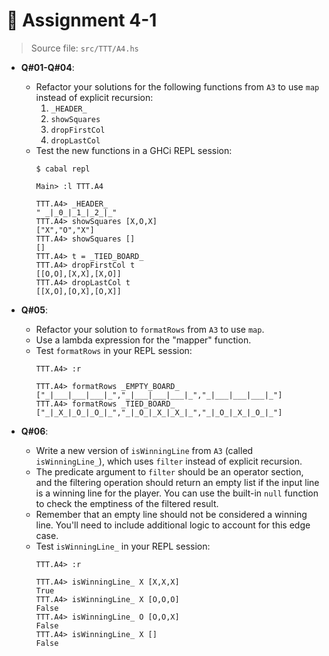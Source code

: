 # 🥷 **Assignment 4-1**

>Source file: `src/TTT/A4.hs`

* **Q#01-Q#04**:
  * Refactor your solutions for the following functions from `A3` to use `map` instead of explicit recursion:
    1. `_HEADER_`
    2. `showSquares`
    3. `dropFirstCol`
    4. `dropLastCol`
  * Test the new functions in a GHCi REPL session:
    ```shell
    $ cabal repl

    Main> :l TTT.A4

    TTT.A4> _HEADER_
    " _|_0_|_1_|_2_|_"
    TTT.A4> showSquares [X,O,X]
    ["X","O","X"]
    TTT.A4> showSquares []
    []
    TTT.A4> t = _TIED_BOARD_
    TTT.A4> dropFirstCol t
    [[O,O],[X,X],[X,O]]
    TTT.A4> dropLastCol t
    [[X,O],[O,X],[O,X]]
    ```

* **Q#05**:
  * Refactor your solution to `formatRows` from `A3` to use `map`.
  * Use a lambda expression for the "mapper" function.
  * Test `formatRows` in your REPL session:
    ```shell
    TTT.A4> :r

    TTT.A4> formatRows _EMPTY_BOARD_
    ["_|___|___|___|_","_|___|___|___|_","_|___|___|___|_"]
    TTT.A4> formatRows _TIED_BOARD_
    ["_|_X_|_O_|_O_|_","_|_O_|_X_|_X_|_","_|_O_|_X_|_O_|_"]
    ```

* **Q#06**:
  * Write a new version of `isWinningLine` from `A3` (called `isWinningLine_`), which uses `filter` instead of explicit recursion.
  * The predicate argument to `filter` should be an operator section, and the filtering operation should return an empty list if the input line is a winning line for the player. You can use the built-in `null` function to check the emptiness of the filtered result.
  * Remember that an empty line should not be considered a winning line. You'll need to include additional logic to account for this edge case.
  * Test `isWinningLine_` in your REPL session:
    ```shell
    TTT.A4> :r

    TTT.A4> isWinningLine_ X [X,X,X]
    True
    TTT.A4> isWinningLine_ X [O,O,O]
    False
    TTT.A4> isWinningLine_ O [O,O,X]
    False
    TTT.A4> isWinningLine_ X []
    False
    ```